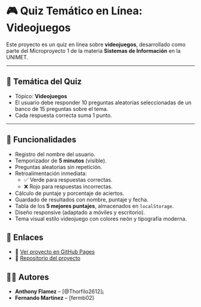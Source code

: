 # 🎮 Quiz Temático en Línea: Videojuegos

Este proyecto es un quiz en línea sobre **videojuegos**, desarrollado como parte del Microproyecto 1 de la materia **Sistemas de Información** en la UNIMET.

---

## 🧠 Temática del Quiz

- Tópico: **Videojuegos**
- El usuario debe responder 10 preguntas aleatorias seleccionadas de un banco de 15 preguntas sobre el tema.
- Cada respuesta correcta suma 1 punto.

---

## 🚀 Funcionalidades

- Registro del nombre del usuario.
- Temporizador de **5 minutos** (visible).
- Preguntas aleatorias sin repetición.
- Retroalimentación inmediata:
  - ✅ Verde para respuestas correctas.
  - ❌ Rojo para respuestas incorrectas.
- Cálculo de puntaje y porcentaje de aciertos.
- Guardado de resultados con nombre, puntaje y fecha.
- Tabla de los **5 mejores puntajes**, almacenados en `localStorage`.
- Diseño responsive (adaptado a móviles y escritorio).
- Tema visual estilo videojuego con colores neón y tipografía moderna.

## 🔗 Enlaces

- 🔗 [Ver proyecto en GitHub Pages]([https://tu_usuario.github.io/quiz-tematico](https://thorfilo2612.github.io/QuizVideogame/))
- 📁 [Repositorio del proyecto]([https://github.com/tu_usuario/quiz-tematico](https://github.com/Thorfilo2612/QuizVideogame))

## 👨‍💻 Autores

- **Anthony Flamez** – [@Thorfilo2612]¡
- **Fernando Martinez** – [fermb02]
